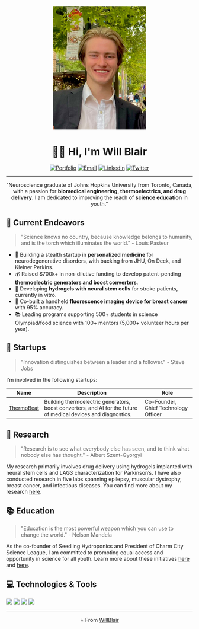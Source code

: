 <div align="center">
<img src="https://github.com/willblair0708/willblair0708/blob/main/profile/profile.jpg" width="250" />

# 👋🔬 Hi, I'm Will Blair

[![Portfolio](https://img.shields.io/badge/Portfolio-%230077B5.svg?&style=for-the-badge&logoColor=white)](https://willjblair.com)
[![Email](https://img.shields.io/badge/Email-%23D14836.svg?&style=for-the-badge&logo=Gmail&logoColor=white)](mailto:william.blair0708@gmail.com)
[![LinkedIn](https://img.shields.io/badge/LinkedIn-blue?style=for-the-badge&logo=linkedin)](https://www.linkedin.com/in/willblair1/)
[![Twitter](https://img.shields.io/badge/Twitter-1DA1F2?style=for-the-badge&logo=twitter&logoColor=white)](https://twitter.com/willjblair07)

---

"Neuroscience graduate of Johns Hopkins University from Toronto, Canada, with a passion for **biomedical engineering, thermoelectrics, and drug delivery**. I am dedicated to improving the reach of **science education** in youth."

</div>

## 🚀 Current Endeavors

> "Science knows no country, because knowledge belongs to humanity, and is the torch which illuminates the world." - Louis Pasteur

- 🔬 Building a stealth startup in **personalized medicine** for neurodegenerative disorders, with backing from JHU, On Deck, and Kleiner Perkins.
- 💰 Raised $700k+ in non-dilutive funding to develop patent-pending **thermoelectric generators and boost converters**.
- 🧫 Developing **hydrogels with neural stem cells** for stroke patients, currently in vitro.
- 🌈 Co-built a handheld **fluorescence imaging device for breast cancer** with 95% accuracy.
- 📚 Leading programs supporting 500+ students in science Olympiad/food science with 100+ mentors (5,000+ volunteer hours per year).

## 💼 Startups

> "Innovation distinguishes between a leader and a follower." - Steve Jobs

I'm involved in the following startups:

| Name | Description | Role |
| ---- | ----------- | ---- |
| [ThermoBeat](http://www.thermobeat.com) | Building thermoelectric generators, boost converters, and AI for the future of medical devices and diagnostics. | Co-Founder, Chief Technology Officer |

## 🧪 Research

> "Research is to see what everybody else has seen, and to think what nobody else has thought." - Albert Szent-Gyorgyi

My research primarily involves drug delivery using hydrogels implanted with neural stem cells and LAG3 characterization for Parkinson’s. I have also conducted research in five labs spanning epilepsy, muscular dystrophy, breast cancer, and infectious diseases. You can find more about my research [here](https://willjblair.com/portfolio).

## 📚 Education 

> "Education is the most powerful weapon which you can use to change the world." - Nelson Mandela

As the co-founder of Seedling Hydroponics and President of Charm City Science League, I am committed to promoting equal access and opportunity in science for all youth. Learn more about these initiatives [here](http://seedlinghydroponic.com) and [here](http://bit.ly/3InhW4u).

## 💻 Technologies & Tools

![](https://img.shields.io/badge/OS-Linux-informational?style=flat&logo=linux&logoColor=white&color=2bbc8a)
![](https://img.shields.io/badge/Editor-VSCode-informational?style=flat&logo=visual-studio-code&logoColor=white&color=2bbc8a)
![](https://img.shields.io/badge/Code-Python-informational?style=flat&logo=python&logoColor=white&color=2bbc8a)
![](https://img.shields.io/badge/Code-JavaScript-informational?style=flat&logo=javascript&logoColor=white&color=2bbc8a)

---

<div align="center">

⭐️ From [WillBlair](https://github.com/willblair0708)

</div>
